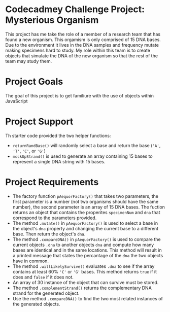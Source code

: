 # Codecadmey Challenge Project: Mysterious Organism
This project has me take the role of a member of a research team that has found a new organism. This orgamism is only comprised of 15 DNA bases. Due to the environment it lives in the DNA samples and frequency mutate making specimens hard to study. My role within this team is to create objects that simulate the DNA of the new organism so that the rest of the team may study them.

# Project Goals
The goal of this project is to get familiure with the use of objects within JavaScript

# Project Support
Th starter code provided the two helper functions: 

<ul>
    <li><code>returnRandBase()</code> will randomly select a base and return the base (<code>'A'</code>, <code>'T'</code>, <code>'C'</code>, or <code>'G'</code>)</li>
    <li><code>mockUpStrand()</code> is used to generate an array containing 15 bases to represent a single DNA string with 15 bases.</li>
</ul>

# Project Requirements
<ul>
    <li>The factory function <code>pAequorFactory()</code> that takes two parameters, the first parameter is a number (not two organisms should have the same number), the second parameter is an array of 15 DNA bases. The fuction returns an object that contains the properites <code>specimenNum</code> and <code>dna</code> that correspond to the parameters provided.</li>
    <li>The method <code>.mutate()</code> in <code>pAequorFactory()</code> is used to select a base in the object's <code>dna</code> property and changing the current base to a different base. Then return the object's <code>dna</code>.</li>
    <li>The method <code>.compareDNA()</code> in <code>pAequorFactory()</code> is used to compare the current objects <code>.dna</code> to another objects <code>dna</code> and compute how many bases are identical and in the same locations. This method will result in a printed message that states the percantage of the <code>dna</code> the two objects have in common.</li>
    <li>The method <code>.willLikelySurvive()</code> evaluates <code>.dna</code> to see if the array contains at least 60% <code>'C'</code> or <code>'G'</code> bases. This method returns <code>true</code> if it does and <code>false</code> if it does not.</li>
    <li>An array of 30 instance of the object that can survive must be stored.</li>
    <li>The method <code>.complementStrand()</code> returns the complementary DNA strand for the generated object.</li>
    <li>Use the method <code>.compareDNA()</code> to find the two most related instances of the generated objects.</li>
</ul>
